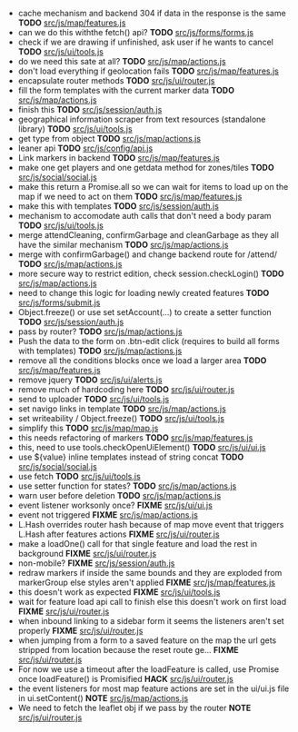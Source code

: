 - cache mechanism and backend 304 if data in the response is the same __TODO__ [src/js/map/features.js](src/js/map/features.js)
- can we do this withthe fetch() api? __TODO__ [src/js/forms/forms.js](src/js/forms/forms.js)
- check if we are drawing if unfinished, ask user if he wants to cancel __TODO__ [src/js/ui/tools.js](src/js/ui/tools.js)
- do we need this sate at all? __TODO__ [src/js/map/actions.js](src/js/map/actions.js)
- don't load everything if geolocation fails __TODO__ [src/js/map/features.js](src/js/map/features.js)
- encapsulate router methods __TODO__ [src/js/ui/router.js](src/js/ui/router.js)
- fill the form templates with the current marker data __TODO__ [src/js/map/actions.js](src/js/map/actions.js)
- finish this __TODO__ [src/js/session/auth.js](src/js/session/auth.js)
- geographical information scraper from text resources (standalone library) __TODO__ [src/js/ui/tools.js](src/js/ui/tools.js)
- get type from object __TODO__ [src/js/map/actions.js](src/js/map/actions.js)
- leaner api __TODO__ [src/js/config/api.js](src/js/config/api.js)
- Link markers in backend __TODO__ [src/js/map/features.js](src/js/map/features.js)
- make one get players and one getdata method for zones/tiles __TODO__ [src/js/social/social.js](src/js/social/social.js)
- make this return a Promise.all so we can wait for items to load up on the map if we need to act on them __TODO__ [src/js/map/features.js](src/js/map/features.js)
- make this with templates __TODO__ [src/js/session/auth.js](src/js/session/auth.js)
- mechanism to accomodate auth calls that don't need a body param __TODO__ [src/js/ui/tools.js](src/js/ui/tools.js)
- merge attendCleaning, confirmGarbage and cleanGarbage as they all have the similar mechanism __TODO__ [src/js/map/actions.js](src/js/map/actions.js)
- merge with confirmGarbage() and change backend route for /attend/ __TODO__ [src/js/map/actions.js](src/js/map/actions.js)
- more secure way to restrict edition, check session.checkLogin() __TODO__ [src/js/map/actions.js](src/js/map/actions.js)
- need to change this logic for loading newly created features __TODO__ [src/js/forms/submit.js](src/js/forms/submit.js)
- Object.freeze() or use set setAccount(...) to create a setter function __TODO__ [src/js/session/auth.js](src/js/session/auth.js)
- pass by router? __TODO__ [src/js/map/actions.js](src/js/map/actions.js)
- Push the data to the form on .btn-edit click (requires to build all forms with templates) __TODO__ [src/js/map/actions.js](src/js/map/actions.js)
- remove all the conditions blocks once we load a larger area __TODO__ [src/js/map/features.js](src/js/map/features.js)
- remove jquery __TODO__ [src/js/ui/alerts.js](src/js/ui/alerts.js)
- remove much of hardcoding here __TODO__ [src/js/ui/router.js](src/js/ui/router.js)
- send to uploader __TODO__ [src/js/ui/tools.js](src/js/ui/tools.js)
- set navigo links in template __TODO__ [src/js/map/actions.js](src/js/map/actions.js)
- set writeability / Object.freeze() __TODO__ [src/js/ui/tools.js](src/js/ui/tools.js)
- simplify this __TODO__ [src/js/map/map.js](src/js/map/map.js)
- this needs refactoring of markers __TODO__ [src/js/map/features.js](src/js/map/features.js)
- this, need to use tools.checkOpenUiElement() __TODO__ [src/js/ui/ui.js](src/js/ui/ui.js)
- use ${value} inline templates instead of string concat __TODO__ [src/js/social/social.js](src/js/social/social.js)
- use fetch __TODO__ [src/js/ui/tools.js](src/js/ui/tools.js)
- use setter function for states? __TODO__ [src/js/map/actions.js](src/js/map/actions.js)
- warn user before deletion __TODO__ [src/js/map/actions.js](src/js/map/actions.js)
- event listener worksonly once? __FIXME__ [src/js/ui/ui.js](src/js/ui/ui.js)
- event not triggered __FIXME__ [src/js/map/actions.js](src/js/map/actions.js)
- L.Hash overrides router hash because of map move event that triggers L.Hash after features actions __FIXME__ [src/js/ui/router.js](src/js/ui/router.js)
- make a loadOne() call for that single feature and load the rest in background __FIXME__ [src/js/ui/router.js](src/js/ui/router.js)
- non-mobile? __FIXME__ [src/js/session/auth.js](src/js/session/auth.js)
- redraw markers if inside the same bounds and they are exploded from markerGroup else styles aren't applied __FIXME__ [src/js/map/features.js](src/js/map/features.js)
- this doesn't work as expected __FIXME__ [src/js/ui/tools.js](src/js/ui/tools.js)
- wait for feature load api call to finish else this doesn't work on first load __FIXME__ [src/js/ui/router.js](src/js/ui/router.js)
- when inbound linking to a sidebar form it seems the listeners aren't set properly __FIXME__ [src/js/ui/router.js](src/js/ui/router.js)
- when jumping from a form to a saved feature on the map the url gets stripped from location because the reset route ge... __FIXME__ [src/js/ui/router.js](src/js/ui/router.js)
- For now we use a timeout after the loadFeature is called, use Promise once loadFeature() is Promisified __HACK__ [src/js/ui/router.js](src/js/ui/router.js)
- the event listeners for most map feature actions are set in the ui/ui.js file in ui.setContent() __NOTE__ [src/js/map/actions.js](src/js/map/actions.js)
- We need to fetch the leaflet obj if we pass by the router __NOTE__ [src/js/ui/router.js](src/js/ui/router.js)
